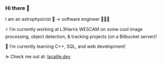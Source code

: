### Hi there 👋

I am an astrophysicist 🔭 -> software engineer 👨🏻‍💻 

⚡ I’m currently working at L3Harris WESCAM on some cool image processing, object detection, & tracking projects (on a Bitbucket server)!

🌱 I’m currently learning C++, SQL, and web development!

☕️ Check me out at: [lacaille.dev](https://lacaille.dev)
<!--
**kevinlacaille/kevinlacaille** is a ✨ _special_ ✨ repository because its `README.md` (this file) appears on your GitHub profile.

Here are some ideas to get you started:

- 🔭 I’m currently working on ...
- 🌱 I’m currently learning ...
- 👯 I’m looking to collaborate on ...
- 🤔 I’m looking for help with ...
- 💬 Ask me about ...
- 📫 How to reach me: ...
- 😄 Pronouns: ...
- ⚡ Fun fact: ...
-->
